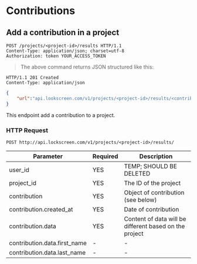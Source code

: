 # Contributions

## Add a contribution in a project

```http
POST /projects/<project-id>/results HTTP/1.1
Content-Type: application/json; charset=utf-8
Authorization: token YOUR_ACCESS_TOKEN
```

> The above command returns JSON structured like this:

```http
HTTP/1.1 201 Created
Content-Type: application/json
```

```json
{
	"url":"api.lookscreen.com/v1/projects/<project-id>/results/<contribution-id>"
}
```

This endpoint add a contribution to a project.

### HTTP Request

`POST http://api.lockscreen.com/v1/projects/<project-id>/results/`

Parameter | Required | Description
--------- | -------- | ------------
user_id | YES | TEMP; SHOULD BE DELETED
project_id | YES | The ID of the project
contribution | YES | Object of contribution (see below)
contribution.created_at | YES | Date of contribution
contribution.data | YES | Content of data will be different based on the project
contribution.data.first_name | - | -
contribution.data.last_name | - | -
